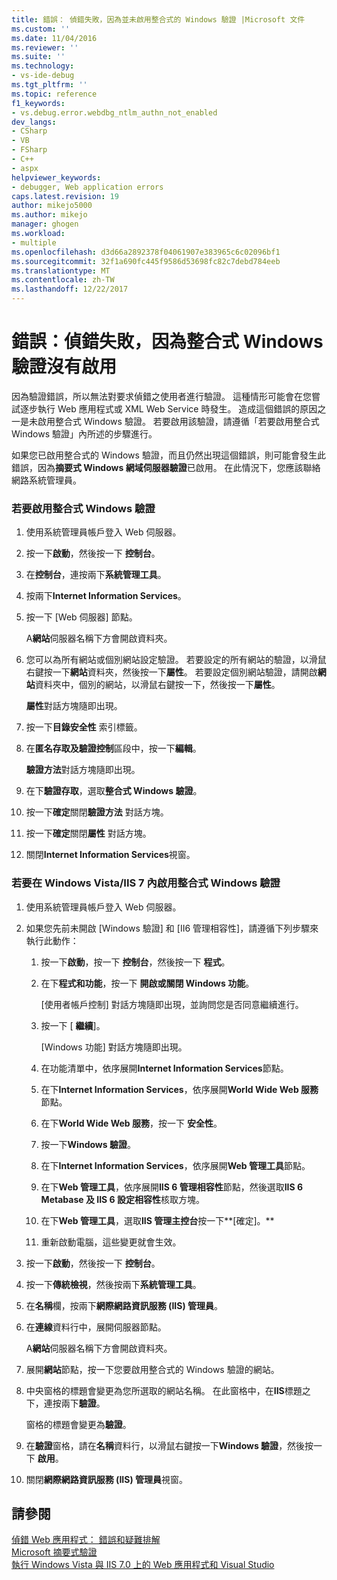 ```yaml
---
title: 錯誤： 偵錯失敗，因為並未啟用整合式的 Windows 驗證 |Microsoft 文件
ms.custom: ''
ms.date: 11/04/2016
ms.reviewer: ''
ms.suite: ''
ms.technology:
- vs-ide-debug
ms.tgt_pltfrm: ''
ms.topic: reference
f1_keywords:
- vs.debug.error.webdbg_ntlm_authn_not_enabled
dev_langs:
- CSharp
- VB
- FSharp
- C++
- aspx
helpviewer_keywords:
- debugger, Web application errors
caps.latest.revision: 19
author: mikejo5000
ms.author: mikejo
manager: ghogen
ms.workload:
- multiple
ms.openlocfilehash: d3d66a2892378f04061907e383965c6c02096bf1
ms.sourcegitcommit: 32f1a690fc445f9586d53698fc82c7debd784eeb
ms.translationtype: MT
ms.contentlocale: zh-TW
ms.lasthandoff: 12/22/2017
---
```

# <a name="error-debugging-failed-because-integrated-windows-authentication-is-not-enabled"></a>錯誤：偵錯失敗，因為整合式 Windows 驗證沒有啟用
因為驗證錯誤，所以無法對要求偵錯之使用者進行驗證。 這種情形可能會在您嘗試逐步執行 Web 應用程式或 XML Web Service 時發生。 造成這個錯誤的原因之一是未啟用整合式 Windows 驗證。 若要啟用該驗證，請遵循「若要啟用整合式 Windows 驗證」內所述的步驟進行。  
  
 如果您已啟用整合式的 Windows 驗證，而且仍然出現這個錯誤，則可能會發生此錯誤，因為**摘要式 Windows 網域伺服器驗證**已啟用。 在此情況下，您應該聯絡網路系統管理員。  
  
### <a name="to-enable-integrated-windows-authentication"></a>若要啟用整合式 Windows 驗證  
  
1.  使用系統管理員帳戶登入 Web 伺服器。  
  
2.  按一下**啟動**，然後按一下 **控制台**。  
  
3.  在**控制台**，連按兩下**系統管理工具**。  
  
4.  按兩下**Internet Information Services**。  
  
5.  按一下 [Web 伺服器] 節點。  
  
     A**網站**伺服器名稱下方會開啟資料夾。  
  
6.  您可以為所有網站或個別網站設定驗證。 若要設定的所有網站的驗證，以滑鼠右鍵按一下**網站**資料夾，然後按一下**屬性**。 若要設定個別網站驗證，請開啟**網站**資料夾中，個別的網站，以滑鼠右鍵按一下，然後按一下**屬性**。  
  
     **屬性**對話方塊隨即出現。  
  
7.  按一下**目錄安全性** 索引標籤。  
  
8.  在**匿名存取及驗證控制**區段中，按一下**編輯**。  
  
     **驗證方法**對話方塊隨即出現。  
  
9. 在下**驗證存取**，選取**整合式 Windows 驗證**。  
  
10. 按一下**確定**關閉**驗證方法** 對話方塊。  
  
11. 按一下**確定**關閉**屬性** 對話方塊。  
  
12. 關閉**Internet Information Services**視窗。  
  
### <a name="to-enable-integrated-windows-authentication-in-windows-vistaiis-7"></a>若要在 Windows Vista/IIS 7 內啟用整合式 Windows 驗證  
  
1.  使用系統管理員帳戶登入 Web 伺服器。  
  
2.  如果您先前未開啟 [Windows 驗證] 和 [II6 管理相容性]，請遵循下列步驟來執行此動作：  
  
    1.  按一下**啟動**，按一下 **控制台**，然後按一下 **程式**。  
  
    2.  在下**程式和功能**，按一下 **開啟或關閉 Windows 功能**。  
  
         [使用者帳戶控制] 對話方塊隨即出現，並詢問您是否同意繼續進行。  
  
    3.  按一下 [ **繼續**]。  
  
         [Windows 功能] 對話方塊隨即出現。  
  
    4.  在功能清單中，依序展開**Internet Information Services**節點。  
  
    5.  在下**Internet Information Services**，依序展開**World Wide Web 服務**節點。  
  
    6.  在下**World Wide Web 服務**，按一下 **安全性**。  
  
    7.  按一下**Windows 驗證**。  
  
    8.  在下**Internet Information Services**，依序展開**Web 管理工具**節點。  
  
    9. 在下**Web 管理工具**，依序展開**IIS 6 管理相容性**節點，然後選取**IIS 6 Metabase 及 IIS 6 設定相容性**核取方塊。  
  
    10. 在下**Web 管理工具**，選取**IIS 管理主控台**按一下**[確定]。**  
  
    11. 重新啟動電腦，這些變更就會生效。  
  
3.  按一下**啟動**，然後按一下 **控制台**。  
  
4.  按一下**傳統檢視**，然後按兩下**系統管理工具**。  
  
5.  在**名稱**欄，按兩下**網際網路資訊服務 (IIS) 管理員**。  
  
6.  在**連線**資料行中，展開伺服器節點。  
  
     A**網站**伺服器名稱下方會開啟資料夾。  
  
7.  展開**網站**節點，按一下您要啟用整合式的 Windows 驗證的網站。  
  
8.  中央窗格的標題會變更為您所選取的網站名稱。 在此窗格中，在**IIS**標題之下，連按兩下**驗證**。  
  
     窗格的標題會變更為**驗證**。  
  
9. 在**驗證**窗格，請在**名稱**資料行，以滑鼠右鍵按一下**Windows 驗證**，然後按一下 **啟用**。  
  
10. 關閉**網際網路資訊服務 (IIS) 管理員**視窗。  
  
## <a name="see-also"></a>請參閱  
 [偵錯 Web 應用程式： 錯誤和疑難排解](../debugger/debugging-web-applications-errors-and-troubleshooting.md)   
 [Microsoft 摘要式驗證](http://go.microsoft.com/fwlink/?LinkId=77938)   
 [執行 Windows Vista 與 IIS 7.0 上的 Web 應用程式和 Visual Studio](http://msdn.microsoft.com/Library/262a82ac-dd0e-4096-86c6-fb463e88be66)
